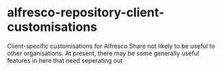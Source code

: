 alfresco-repository-client-customisations
=========================================

Client-specific customisations for Alfresco Share not likely to be useful to other organisations. At present, there may be some generally useful features in here that need seperating out
